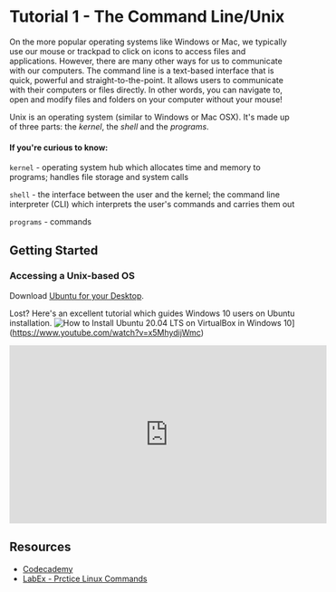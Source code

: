 # Tutorial 1 - The Command Line/Unix

On the more popular operating systems like Windows or Mac, we typically use our mouse or trackpad to click on icons to access files and applications. However, there are many other ways for us to communicate with our computers. The command line is a text-based interface that is quick, powerful and straight-to-the-point. It allows users to communicate with their computers or files directly. In other words, you can navigate to, open and modify files and folders on your computer without your mouse!

Unix is an operating system (similar to Windows or Mac OSX). It's made up of three parts: the <i>kernel</i>, the <i>shell</i> and the <i>programs</i>. 

#### If you're curious to know:

`kernel` - operating system hub which allocates time and memory to programs; handles file storage and system calls

`shell` - the interface between the user and the kernel; the command line interpreter (CLI) which interprets the user's commands and carries them out

`programs` - commands

## Getting Started
### Accessing a Unix-based OS
Download [Ubuntu for your Desktop](https://ubuntu.com/download/desktop).

Lost? Here's an excellent tutorial which guides Windows 10 users on Ubuntu installation.
![How to Install Ubuntu 20.04 LTS on VirtualBox in Windows 10](http://img.youtube.com/vi/x5MhydijWmc/0.jpg)](https://www.youtube.com/watch?v=x5MhydijWmc)

<iframe width="560" height="315" src="https://www.youtube.com/embed/x5MhydijWmc" title="YouTube video player" frameborder="0" allow="accelerometer; autoplay; clipboard-write; encrypted-media; gyroscope; picture-in-picture" allowfullscreen></iframe>

## Resources
* [Codecademy](https://www.codecademy.com/catalog/language/bash)
* [LabEx - Prctice Linux Commands](https://labex.io/courses/linux-basic-commands-practice-online)
